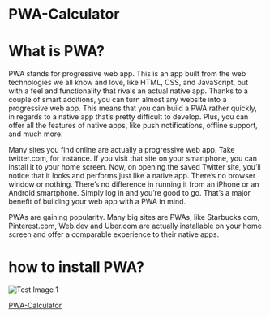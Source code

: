 # PWA-Calculator

# What is PWA?
PWA stands for progressive web app. This is an app built from the web technologies we all know and love, like HTML, CSS, and JavaScript, but with a feel and functionality that rivals an actual native app. Thanks to a couple of smart additions, you can turn almost any website into a progressive web app. This means that you can build a PWA rather quickly, in regards to a native app that’s pretty difficult to develop. Plus, you can offer all the features of native apps, like push notifications, offline support, and much more.

Many sites you find online are actually a progressive web app. Take twitter.com, for instance. If you visit that site on your smartphone, you can install it to your home screen. Now, on opening the saved Twitter site, you’ll notice that it looks and performs just like a native app. There’s no browser window or nothing. There’s no difference in running it from an iPhone or an Android smartphone. Simply log in and you’re good to go. That’s a major benefit of building your web app with a PWA in mind.

PWAs are gaining popularity. Many big sites are PWAs, like Starbucks.com, Pinterest.com, Web.dev and Uber.com are actually installable on your home screen and offer a comparable experience to their native apps.

# how to install PWA?

![Test Image 1](test.gif)


[PWA-Calculator](https://piyushingale007.github.io/PWA-Calculator/)

